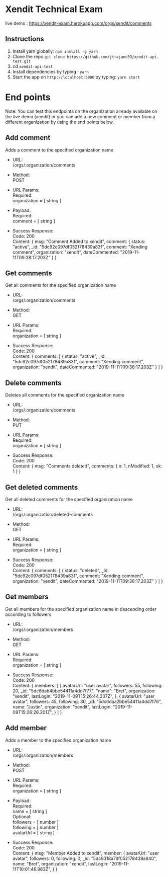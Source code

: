# Xendit Technical Exam

live demo : https://xendit-exam.herokuapp.com/orgs/xendit/comments

## Instructions

1. Install yarn globally: `npm install -g yarn`
2. Clone the repo `git clone https://github.com/jtrajano33/xendit-api-test.git`
3. cd `xendit-api-test`
4. Install dependencies by typing : `yarn`
5. Start the app on `http://localhost:5000` by typing: `yarn start`


# End points

Note: You can test this endpoints on the organization already available on the live demo (xendit) or you can add a new comment or member from a different organization by using the end points below.


## Add comment

Adds a comment to the specified organization name

- URL: <br>
    /orgs/:organization/comments

- Method: <br>
    POST

- URL Params: <br>
    Required: <br>
        organization = [ string ]

- Payload: <br>
    Required:<br>
        comment = [ string ]

- Success Response:<br>
    Code: 200<br>
    Content: {
        msg: "Comment Added to xendit",
        comment: {
            status: "active",
            _id: "5dc92c097df052178439a83f",
            comment: "Xending comment",
            organization: "xendit",
            dateCommented: "2019-11-11T09:38:17.203Z"
        }
    }

## Get comments

Get all comments for the specified organization name

- URL:<br>
    /orgs/:organization/comments

- Method:<br>
    GET

- URL Params:<br>
    Required:<br>
        organization = [ string ]

- Success Response:<br>
    Code: 200<br>
    Content: {
        comments: [
            {
                status: "active",
                _id: "5dc92c097df052178439a83f",
                comment: "Xending comment",
                organization: "xendit",
                dateCommented: "2019-11-11T09:38:17.203Z"
            }
        ]
    }

## Delete comments

Deletes all comments for the specified organization name

- URL:<br>
    /orgs/:organization/comments

- Method:<br>
    PUT

- URL Params:<br>
    Required:<br>
        organization = [ string ]

- Success Response:<br>
    Code: 200<br>
    Content: {
        msg: "Comments deleted",
        comments: {
            n: 1,
            nModified: 1,
            ok: 1
        }
    }   

## Get deleted comments

Get all deleted comments for the specified organization name

- URL:<br>
    /orgs/:organization/deleted-comments

- Method:<br>
    GET

- URL Params:<br>
    Required:<br>
        organization = [ string ]

- Success Response:<br>
    Code: 200<br>
    Content: {
        comments: [
            {
                status: "deleted",
                _id: "5dc92c097df052178439a83f",
                comment: "Xending comment",
                organization: "xendit",
                dateCommented: "2019-11-11T09:38:17.203Z"
            }
        ]
    }


    
## Get members

Get all members for the specified organization name in descending order according to followers

- URL:<br>
    /orgs/:organization/members

- Method:<br>
    GET

- URL Params:<br>
    Required:<br>
        organization = [ string ]

- Success Response:<br>
    Code: 200<br>
    Content: {
        members: [
            {
                avatarUrl: "user avatar",
                followers: 55,
                following: 20,
                _id: "5dc6dab4bbe54411a4dd7f77",
                "name": "Bret",
                organization: "xendit",
                lastLogin: "2019-11-09T15:26:44.207Z",
            },
            {
                avatarUrl: "user avatar",
                followers: 45,
                following: 30,
                _id: "5dc6daa2bbe54411a4dd7f76",
                name: "Justin",
                organization: "xendit",
                lastLogin: "2019-11-09T15:26:26.201Z",
            }
        ]
    }

## Add member

Adds a member to the specified organization name

- URL:<br>
    /orgs/:organization/members

- Method:<br>
    POST

- URL Params:<br>
    Required:<br>
        organization = [ string ]

- Payload:<br>
    Required:<br>
        name = [ string ]<br>
    Optional:<br>
        followers = [ number ]<br>
        following = [ number ]<br>
        avatarUrl = [ string ]<br>

- Success Response:<br>
    Code: 200<br>
    Content: {
        msg: "Member Added to xendit",
        member: {
            avatarUrl: "user avatar",
            followers: 0,
            following: 0,
            _id: "5dc9318a7df052178439a840",
            name: "Bret",
            organization: "xendit",
            lastLogin: "2019-11-11T10:01:46.863Z",
        }
    }
